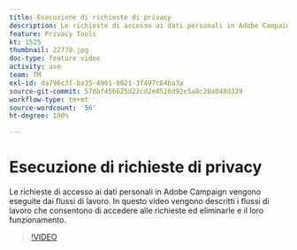 ```yaml
---
title: Esecuzione di richieste di privacy
description: Le richieste di accesso ai dati personali in Adobe Campaign vengono eseguite dai flussi di lavoro. In questo video vengono descritti i flussi di lavoro che consentono di accedere alle richieste ed eliminarle e il loro funzionamento.
feature: Privacy Tools
kt: 1525
thumbnail: 22770.jpg
doc-type: feature video
activity: use
team: TM
exl-id: da796c3f-ba35-4901-8021-3f497c64ba3a
source-git-commit: 57dbf456625d22cd2e4526d92e5a8c20a048d339
workflow-type: tm+mt
source-wordcount: '56'
ht-degree: 100%

---
```


# Esecuzione di richieste di privacy

Le richieste di accesso ai dati personali in Adobe Campaign vengono eseguite dai flussi di lavoro. In questo video vengono descritti i flussi di lavoro che consentono di accedere alle richieste ed eliminarle e il loro funzionamento.

>[!VIDEO](https://video.tv.adobe.com/v/22770?quality=12)
